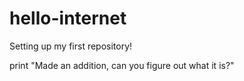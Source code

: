 # hello-internet
Setting up my first repository!

print "Made an addition, can you figure out what it is?"
